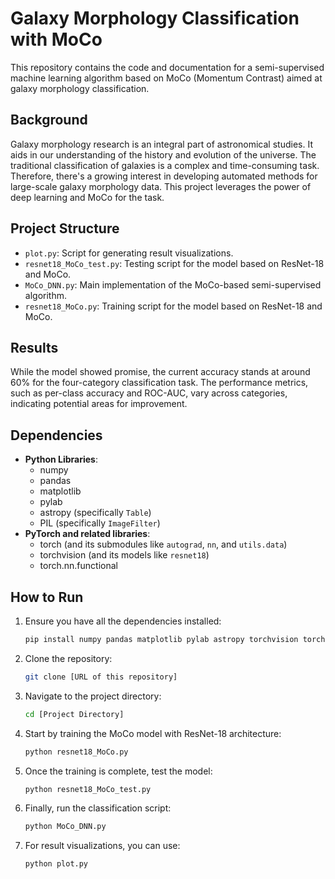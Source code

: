 # Galaxy Morphology Classification with MoCo

This repository contains the code and documentation for a semi-supervised machine learning algorithm based on MoCo (Momentum Contrast) aimed at galaxy morphology classification.

## Background

Galaxy morphology research is an integral part of astronomical studies. It aids in our understanding of the history and evolution of the universe. The traditional classification of galaxies is a complex and time-consuming task. Therefore, there's a growing interest in developing automated methods for large-scale galaxy morphology data. This project leverages the power of deep learning and MoCo for the task.

## Project Structure

- `plot.py`: Script for generating result visualizations.
- `resnet18_MoCo_test.py`: Testing script for the model based on ResNet-18 and MoCo.
- `MoCo_DNN.py`: Main implementation of the MoCo-based semi-supervised algorithm.
- `resnet18_MoCo.py`: Training script for the model based on ResNet-18 and MoCo.

## Results

While the model showed promise, the current accuracy stands at around 60% for the four-category classification task. The performance metrics, such as per-class accuracy and ROC-AUC, vary across categories, indicating potential areas for improvement.

## Dependencies

- **Python Libraries**:
    - numpy
    - pandas
    - matplotlib
    - pylab
    - astropy (specifically `Table`)
    - PIL (specifically `ImageFilter`)
- **PyTorch and related libraries**:
    - torch (and its submodules like `autograd`, `nn`, and `utils.data`)
    - torchvision (and its models like `resnet18`)
    - torch.nn.functional

## How to Run

1. Ensure you have all the dependencies installed:
    ```bash
    pip install numpy pandas matplotlib pylab astropy torchvision torch
    ```

2. Clone the repository: 
    ```bash
    git clone [URL of this repository]
    ```

3. Navigate to the project directory:
    ```bash
    cd [Project Directory]
    ```

4. Start by training the MoCo model with ResNet-18 architecture:
    ```bash
    python resnet18_MoCo.py
    ```

5. Once the training is complete, test the model:
    ```bash
    python resnet18_MoCo_test.py
    ```

6. Finally, run the classification script:
    ```bash
    python MoCo_DNN.py
    ```

7. For result visualizations, you can use:
    ```bash
    python plot.py
    ```